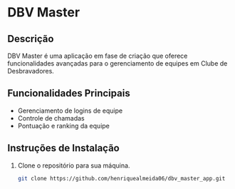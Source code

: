 # DBV Master

## Descrição

DBV Master é uma aplicação em fase de criação que oferece funcionalidades avançadas para o gerenciamento de equipes em Clube de Desbravadores.

## Funcionalidades Principais

- Gerenciamento de logins de equipe
- Controle de chamadas
- Pontuação e ranking da equipe

## Instruções de Instalação

1. Clone o repositório para sua máquina.
   ```bash
   git clone https://github.com/henriquealmeida06/dbv_master_app.git